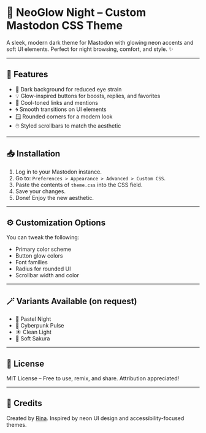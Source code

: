 # 🌌 NeoGlow Night – Custom Mastodon CSS Theme

A sleek, modern dark theme for Mastodon with glowing neon accents and soft UI elements. Perfect for night browsing, comfort, and style. ✨

---

## 🌈 Features

- 🖤 Dark background for reduced eye strain  
- 💡 Glow-inspired buttons for boosts, replies, and favorites  
- 🧊 Cool-toned links and mentions  
- 🌀 Smooth transitions on UI elements  
- 🪟 Rounded corners for a modern look  
- 🖱️ Styled scrollbars to match the aesthetic  

---

## 📥 Installation

1. Log in to your Mastodon instance.
2. Go to: `Preferences > Appearance > Advanced > Custom CSS`.
3. Paste the contents of `theme.css` into the CSS field.
4. Save your changes.
5. Done! Enjoy the new aesthetic.

---

## ⚙️ Customization Options

You can tweak the following:

- Primary color scheme  
- Button glow colors  
- Font families  
- Radius for rounded UI  
- Scrollbar width and color  

---

## 🪄 Variants Available (on request)

- 💜 Pastel Night  
- 💚 Cyberpunk Pulse  
- ☀️ Clean Light  
- 🌸 Soft Sakura  

---

## 📄 License

MIT License – Free to use, remix, and share. Attribution appreciated!

---

## 🙌 Credits

Created by [Rina](https://hear-me.social/@Rinakochi). Inspired by neon UI design and accessibility-focused themes.
